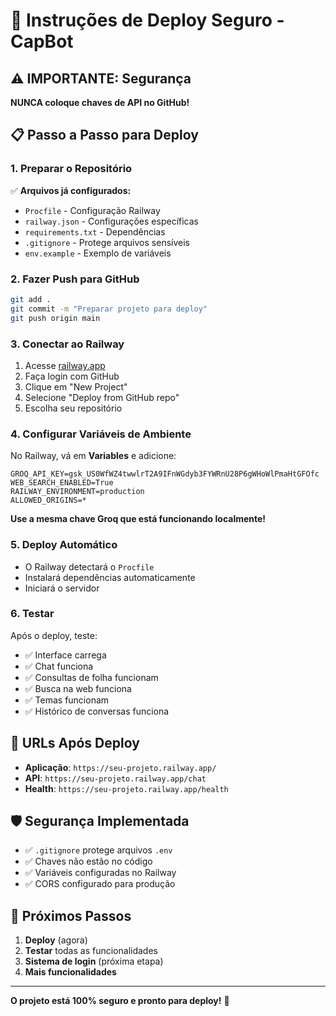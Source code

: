 # 🚀 Instruções de Deploy Seguro - CapBot

## ⚠️ IMPORTANTE: Segurança

**NUNCA coloque chaves de API no GitHub!**

## 📋 Passo a Passo para Deploy

### 1. Preparar o Repositório

✅ **Arquivos já configurados:**
- `Procfile` - Configuração Railway
- `railway.json` - Configurações específicas
- `requirements.txt` - Dependências
- `.gitignore` - Protege arquivos sensíveis
- `env.example` - Exemplo de variáveis

### 2. Fazer Push para GitHub

```bash
git add .
git commit -m "Preparar projeto para deploy"
git push origin main
```

### 3. Conectar ao Railway

1. Acesse [railway.app](https://railway.app)
2. Faça login com GitHub
3. Clique em "New Project"
4. Selecione "Deploy from GitHub repo"
5. Escolha seu repositório

### 4. Configurar Variáveis de Ambiente

No Railway, vá em **Variables** e adicione:

```
GROQ_API_KEY=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
WEB_SEARCH_ENABLED=True
RAILWAY_ENVIRONMENT=production
ALLOWED_ORIGINS=*
```

**Use a mesma chave Groq que está funcionando localmente!**

### 5. Deploy Automático

- O Railway detectará o `Procfile`
- Instalará dependências automaticamente
- Iniciará o servidor

### 6. Testar

Após o deploy, teste:
- ✅ Interface carrega
- ✅ Chat funciona
- ✅ Consultas de folha funcionam
- ✅ Busca na web funciona
- ✅ Temas funcionam
- ✅ Histórico de conversas funciona

## 🔗 URLs Após Deploy

- **Aplicação**: `https://seu-projeto.railway.app/`
- **API**: `https://seu-projeto.railway.app/chat`
- **Health**: `https://seu-projeto.railway.app/health`

## 🛡️ Segurança Implementada

- ✅ `.gitignore` protege arquivos `.env`
- ✅ Chaves não estão no código
- ✅ Variáveis configuradas no Railway
- ✅ CORS configurado para produção

## 🎯 Próximos Passos

1. **Deploy** (agora)
2. **Testar** todas as funcionalidades
3. **Sistema de login** (próxima etapa)
4. **Mais funcionalidades**

---

**O projeto está 100% seguro e pronto para deploy!** 🚀

